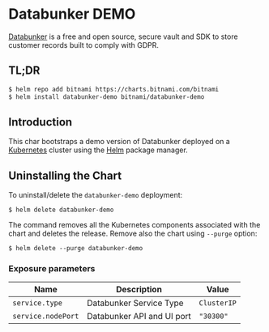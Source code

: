 # Databunker DEMO

[Databunker](https://databunker.org) is a free and open source, secure vault and SDK to store customer records built to comply with GDPR.

## TL;DR

```bash
$ helm repo add bitnami https://charts.bitnami.com/bitnami
$ helm install databunker-demo bitnami/databunker-demo
```

## Introduction

This char bootstraps a demo version of Databunker deployed on a [Kubernetes](https://kubernetes.io) cluster using the [Helm](https://helm.sh) package manager.

## Uninstalling the Chart

To uninstall/delete the `databunker-demo` deployment:

```console
$ helm delete databunker-demo
```
The command removes all the Kubernetes components associated with the chart and deletes the release. Remove also the chart using `--purge` option:

```console
$ helm delete --purge databunker-demo
```
 
### Exposure parameters

| Name                            | Description                                                                                                                      | Value                    |
| ------------------------------- | -------------------------------------------------------------------------------------------------------------------------------- | ------------------------ |
| `service.type`                  | Databunker Service Type                                                                                                 | `ClusterIP`              |
| `service.nodePort`              | Databunker API and UI port                                                                                              | `"30300"`   
